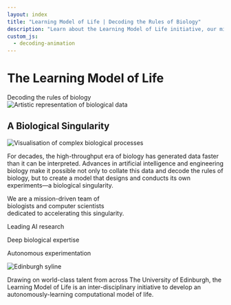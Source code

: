 ```yaml
---
layout: index
title: "Learning Model of Life | Decoding the Rules of Biology"
description: "Learn about the Learning Model of Life initiative, our mission to decode the rules of biology, and our interdisciplinary approach combining deep biological expertise with leading AI research."
custom_js:
  - decoding-animation
---
```


<div class="hero" id="home">
    <h1 class="hero-title">The Learning Model of Life</h1 >
    <div id="decoding-animation" class="decoding-animation">Decoding the rules of biology</div>
    <div class="index-image-container">
    <img src="/img/index_one-small.webp" 
         srcset="/img/index_one_small.webp 480w,
                 /img/index_one_medium.webp 800w,
                 /img/index_one.webp 1200w"
         sizes="(max-width: 600px) 100vw,
                (max-width: 1200px) 80vw,
                60vw"
         alt="Artistic representation of biological data"
         class="index-image">
    </div>
    <section class="content-section" id="singularity">
        <div class="first-content-container">
            <h1 class="subhero-title">A Biological Singularity</h1>
            <img src="/img/index_two_small.webp"
                 srcset="/img/index_two_small.webp 480w,
                        /img/index_two_medium.webp 800w,
                        /img/index_two.webp 1200w"
                 sizes="(max-width: 600px) 100vw,
                       (max-width: 1200px) 80vw,
                       60vw"
                 alt="Visualisation of complex biological processes" 
                 class="right-image">
            <div class="singularity">
                <p>For decades, the high-throughput era of biology has generated data faster than it can be interpreted. Advances in artificial intelligence and engineering biology make it possible not only to collate this data and decode the rules of biology, but to create a model that designs and conducts its own experiments—a biological singularity.</p>
            </div>
            <div class="mission">
                <p>We are a mission-driven team of<br>biologists and computer scientists<br>dedicated to accelerating this singularity.</p>
            </div>
        </div>
        <div class="second-content-container">
            <div class="strength1">
               <p>Leading AI research</p>
            </div>
            <div class="strength2">
               <p>Deep biological expertise</p>
            </div>
            <div class="strength3">
               <p>Autonomous experimentation</p>
            </div>
            <img src="/img/index_three_small.webp"
                 srcset="/img/index_three_small.webp 480w,
                        /img/index_three_medium.webp 800w,
                        /img/index_three.webp 1200w"
                 sizes="(max-width: 600px) 100vw,
                       (max-width: 1200px) 80vw,
                       60vw" 
                 alt="Edinburgh syline" 
                 class="left-image">
            <div class="uoe">
                <p>Drawing on world-class talent from across The University of Edinburgh, the Learning Model of Life is an inter-disciplinary initiative to develop an autonomously-learning computational model of life.</p>
            </div>
        </div>
    </section>
</div>




